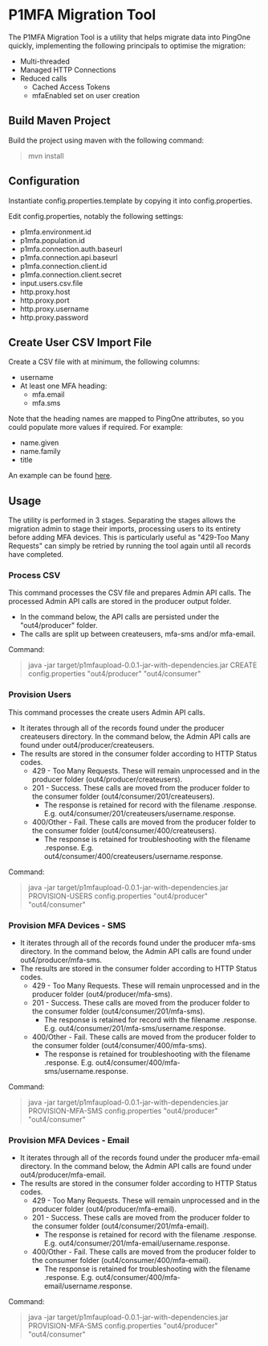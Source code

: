 # P1MFA Migration Tool

The P1MFA Migration Tool is a utility that helps migrate data into PingOne quickly, implementing the following principals to optimise the migration:

* Multi-threaded
* Managed HTTP Connections
* Reduced calls
    * Cached Access Tokens
    * mfaEnabled set on user creation

## Build Maven Project

Build the project using maven with the following command:

> mvn install

## Configuration

Instantiate config.properties.template by copying it into config.properties.

Edit config.properties, notably the following settings:
* p1mfa.environment.id
* p1mfa.population.id
* p1mfa.connection.auth.baseurl
* p1mfa.connection.api.baseurl
* p1mfa.connection.client.id
* p1mfa.connection.client.secret
* input.users.csv.file
* http.proxy.host
* http.proxy.port
* http.proxy.username
* http.proxy.password

## Create User CSV Import File

Create a CSV file with at minimum, the following columns:
* username
* At least one MFA heading:
    * mfa.email
    * mfa.sms

Note that the heading names are mapped to PingOne attributes, so you could populate more values if required. For example:
* name.given
* name.family
* title

An example can be found [here](~/blob/master/loadusers.csv).

## Usage

The utility is performed in 3 stages. Separating the stages allows the migration admin to stage their imports, processing users to its entirety before adding MFA devices. This is particularly useful as "429-Too Many Requests" can simply be retried by running the tool again until all records have completed.

### Process CSV

This command processes the CSV file and prepares Admin API calls. The processed Admin API calls are stored in the producer output folder. 
* In the command below, the API calls are persisted under the "out4/producer" folder.
* The calls are split up between createusers, mfa-sms and/or mfa-email.

Command: 

> java -jar target/p1mfaupload-0.0.1-jar-with-dependencies.jar CREATE config.properties "out4/producer" "out4/consumer"


### Provision Users

This command processes the create users Admin API calls. 
* It iterates through all of the records found under the producer createusers directory. In the command below, the Admin API calls are found under out4/producer/createusers.
* The results are stored in the consumer folder according to HTTP Status codes.
    * 429 - Too Many Requests. These will remain unprocessed and in the producer folder (out4/producer/createusers).
    * 201 - Success. These calls are moved from the producer folder to the consumer folder (out4/consumer/201/createusers).
         * The response is retained for record with the filename <record>.response. E.g. out4/consumer/201/createusers/username.response.
    * 400/Other - Fail. These calls are moved from the producer folder to the consumer folder (out4/consumer/400/createusers).
         * The response is retained for troubleshooting with the filename <record>.response. E.g. out4/consumer/400/createusers/username.response.

Command:

> java -jar target/p1mfaupload-0.0.1-jar-with-dependencies.jar PROVISION-USERS config.properties "out4/producer" "out4/consumer"


### Provision MFA Devices - SMS

* It iterates through all of the records found under the producer mfa-sms directory. In the command below, the Admin API calls are found under out4/producer/mfa-sms.
* The results are stored in the consumer folder according to HTTP Status codes.
    * 429 - Too Many Requests. These will remain unprocessed and in the producer folder (out4/producer/mfa-sms).
    * 201 - Success. These calls are moved from the producer folder to the consumer folder (out4/consumer/201/mfa-sms).
         * The response is retained for record with the filename <record>.response. E.g. out4/consumer/201/mfa-sms/username.response.
    * 400/Other - Fail. These calls are moved from the producer folder to the consumer folder (out4/consumer/400/mfa-sms).
         * The response is retained for troubleshooting with the filename <record>.response. E.g. out4/consumer/400/mfa-sms/username.response.
         
Command:

> java -jar target/p1mfaupload-0.0.1-jar-with-dependencies.jar PROVISION-MFA-SMS config.properties "out4/producer" "out4/consumer"


### Provision MFA Devices - Email

* It iterates through all of the records found under the producer mfa-email directory. In the command below, the Admin API calls are found under out4/producer/mfa-email.
* The results are stored in the consumer folder according to HTTP Status codes.
    * 429 - Too Many Requests. These will remain unprocessed and in the producer folder (out4/producer/mfa-email).
    * 201 - Success. These calls are moved from the producer folder to the consumer folder (out4/consumer/201/mfa-email).
         * The response is retained for record with the filename <record>.response. E.g. out4/consumer/201/mfa-email/username.response.
    * 400/Other - Fail. These calls are moved from the producer folder to the consumer folder (out4/consumer/400/mfa-email).
         * The response is retained for troubleshooting with the filename <record>.response. E.g. out4/consumer/400/mfa-email/username.response.
         
Command:

> java -jar target/p1mfaupload-0.0.1-jar-with-dependencies.jar PROVISION-MFA-SMS config.properties "out4/producer" "out4/consumer"